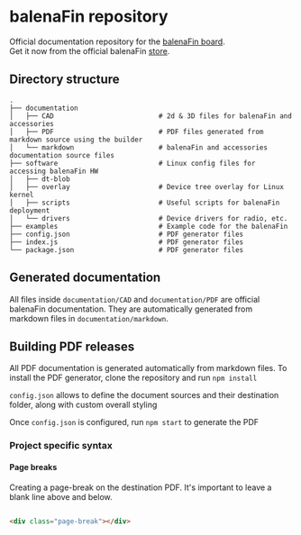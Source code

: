 # balenaFin repository
Official documentation repository for the [balenaFin board](https://balenafin.io).  
Get it now from the official balenaFin [store](https://store.balena.io/).

## Directory structure

    .
    ├── documentation
    │   ├── CAD                          # 2d & 3D files for balenaFin and accessories
    │   ├── PDF                          # PDF files generated from markdown source using the builder
    │   └── markdown                     # balenaFin and accessories documentation source files
    ├── software                         # Linux config files for accessing balenaFin HW
    │   ├── dt-blob
    │   ├── overlay                      # Device tree overlay for Linux kernel
    │   ├── scripts                      # Useful scripts for balenaFin deployment
    │   └── drivers                      # Device drivers for radio, etc.
    ├── examples                         # Example code for the balenaFin
    ├── config.json                      # PDF generator files
    ├── index.js                         # PDF generator files
    └── package.json                     # PDF generator files

## Generated documentation

All files inside `documentation/CAD` and `documentation/PDF` are official balenaFin documentation. 
They are automatically generated from markdown files in `documentation/markdown`. 

## Building PDF releases

All PDF documentation is generated automatically from markdown files. To install the PDF generator, clone the repository and run `npm install`

`config.json` allows to define the document sources and their destination folder, along with custom overall styling

Once `config.json` is configured, run `npm start` to generate the PDF


### Project specific syntax

#### Page breaks

Creating a page-break on the destination PDF. 
It's important to leave a blank line above and below. 

```html

<div class="page-break"></div>

```
